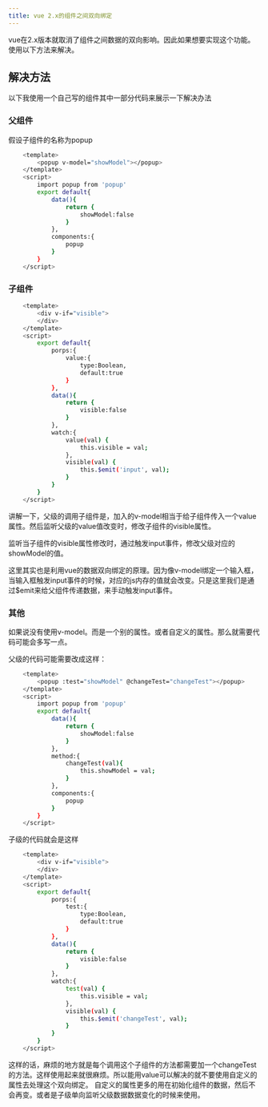```yaml
---
title: vue 2.x的组件之间双向绑定
---
```


vue在2.x版本就取消了组件之间数据的双向影响。因此如果想要实现这个功能。使用以下方法来解决。

## 解决方法

以下我使用一个自己写的组件其中一部分代码来展示一下解决办法

<!-- More -->

### 父组件
假设子组件的名称为popup
``` bash
    <template>
        <popup v-model="showModel"></popup>
    </template>
    <script>
        import popup from 'popup'
        export default{
            data(){
                return {
                    showModel:false
                }
            },
            components:{
                popup
            }
        }
    </script>
```

### 子组件
```bash
    <template>
        <div v-if="visible">
        </div>
    </template>
    <script>
        export default{
            porps:{
                value:{
                    type:Boolean,
                    default:true
                }
            },
            data(){
                return {
                    visible:false
                }
            },
            watch:{
                value(val) {
                    this.visible = val;
                },
                visible(val) {
                    this.$emit('input', val);
                }
            }
        }
    </script>    
```

讲解一下，父级的调用子组件是，加入的v-model相当于给子组件传入一个value属性。然后监听父级的value值改变时，修改子组件的visible属性。

监听当子组件的visible属性修改时，通过触发input事件，修改父级对应的showModel的值。

这里其实也是利用vue的数据双向绑定的原理。因为像v-model绑定一个输入框，当输入框触发input事件的时候，对应的js内存的值就会改变。只是这里我们是通过$emit来给父组件传递数据，来手动触发input事件。

### 其他

如果说没有使用v-model。而是一个别的属性。或者自定义的属性。那么就需要代码可能会多写一点。

父级的代码可能需要改成这样：
``` bash
    <template>
        <popup :test="showModel" @changeTest="changeTest"></popup>
    </template>
    <script>
        import popup from 'popup'
        export default{
            data(){
                return {
                    showModel:false
                }
            },
            method:{
                changeTest(val){
                    this.showModel = val;
                }
            },
            components:{
                popup
            }
        }
    </script>
```

子级的代码就会是这样
```bash
    <template>
        <div v-if="visible">
        </div>
    </template>
    <script>
        export default{
            porps:{
                test:{
                    type:Boolean,
                    default:true
                }
            },
            data(){
                return {
                    visible:false
                }
            },
            watch:{
                test(val) {
                    this.visible = val;
                },
                visible(val) {
                    this.$emit('changeTest', val);
                }
            }
        }
    </script>    
```

这样的话，麻烦的地方就是每个调用这个子组件的方法都需要加一个changeTest的方法。这样使用起来就很麻烦。所以能用value可以解决的就不要使用自定义的属性去处理这个双向绑定。
自定义的属性更多的用在初始化组件的数据，然后不会再变。或者是子级单向监听父级数据数据变化的时候来使用。